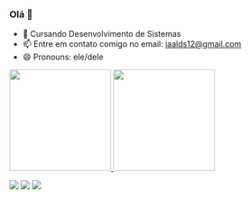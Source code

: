 ### Olá 👋

- 🌱 Cursando Desenvolvimento de Sistemas
- 📫 Entre em contato comigo no email: iaalds12@gmail.com
- 😄 Pronouns: ele/dele

<div>
  <a href="https://github.com/igoralbertol">
  <img height="180em" src="https://github-readme-stats.vercel.app/api?username=igoralbertol&show_icons=true&theme=dark&include_all_commits=true&count_private=true"/>
  <img height="180em" src="https://github-readme-stats.vercel.app/api/top-langs/?username=igoralbertol&layout=compact&langs_count=7&theme=dark"/>
</div>
  
 
 
 <div> 
   
  <a href="https://instagram.com/iaalds" target="_blank"><img src="https://img.shields.io/badge/-Instagram-%23E4405F?style=for-the-badge&logo=instagram&logoColor=white" target="_blank"></a>
<a href = "mailto:iaalds12@gmail.com"><img src="https://img.shields.io/badge/-Gmail-%23333?style=for-the-badge&logo=gmail&logoColor=white" target="_blank"></a>
  <a href="https://www.linkedin.com/in/igor-alberto-416808201/" target="_blank"><img src="https://img.shields.io/badge/-LinkedIn-%230077B5?style=for-the-badge&logo=linkedin&logoColor=white" target="_blank"></a> 
   
   
